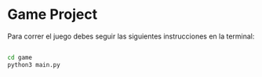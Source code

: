 # Game Project

Para correr el juego debes seguir las siguientes instrucciones en la terminal:

```sh

cd game
python3 main.py

```

